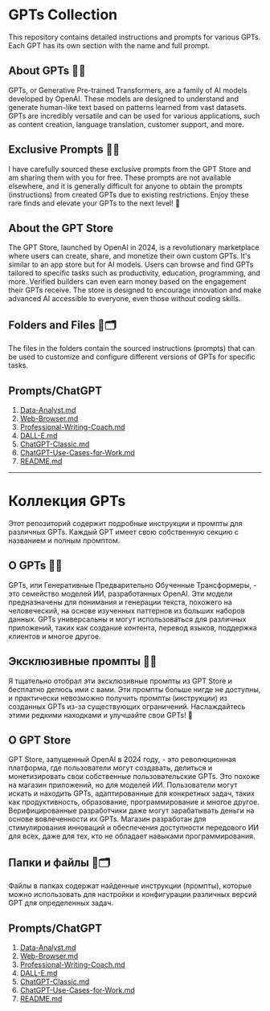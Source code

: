 # GPTs Collection

This repository contains detailed instructions and prompts for various GPTs. Each GPT has its own section with the name and full prompt.

## About GPTs 🤖✨

GPTs, or Generative Pre-trained Transformers, are a family of AI models developed by OpenAI. These models are designed to understand and generate human-like text based on patterns learned from vast datasets. GPTs are incredibly versatile and can be used for various applications, such as content creation, language translation, customer support, and more.

## Exclusive Prompts 🔐💥

I have carefully sourced these exclusive prompts from the GPT Store and am sharing them with you for free. These prompts are not available elsewhere, and it is generally difficult for anyone to obtain the prompts (instructions) from created GPTs due to existing restrictions. Enjoy these rare finds and elevate your GPTs to the next level! 🌟

## About the GPT Store

The GPT Store, launched by OpenAI in 2024, is a revolutionary marketplace where users can create, share, and monetize their own custom GPTs. It's similar to an app store but for AI models. Users can browse and find GPTs tailored to specific tasks such as productivity, education, programming, and more. Verified builders can even earn money based on the engagement their GPTs receive. The store is designed to encourage innovation and make advanced AI accessible to everyone, even those without coding skills.

## Folders and Files 📂🗂️

The files in the folders contain the sourced instructions (prompts) that can be used to customize and configure different versions of GPTs for specific tasks.

## Prompts/ChatGPT

1. [Data-Analyst.md](Prompts/ChatGPT/Data-Analyst.md)
2. [Web-Browser.md](Prompts/ChatGPT/Web-Browser.md)
3. [Professional-Writing-Coach.md](Prompts/ChatGPT/Professional-Writing-Coach.md)
4. [DALL-E.md](Prompts/ChatGPT/DALL-E.md)
5. [ChatGPT-Classic.md](Prompts/ChatGPT/ChatGPT-Classic.md)
6. [ChatGPT-Use-Cases-for-Work.md](Prompts/ChatGPT/ChatGPT-Use-Cases-for-Work.md)
7. [README.md](README.md)

---

# Коллекция GPTs

Этот репозиторий содержит подробные инструкции и промпты для различных GPTs. Каждый GPT имеет свою собственную секцию с названием и полным промптом.

## О GPTs 🤖✨

GPTs, или Генеративные Предварительно Обученные Трансформеры, - это семейство моделей ИИ, разработанных OpenAI. Эти модели предназначены для понимания и генерации текста, похожего на человеческий, на основе изученных паттернов из больших наборов данных. GPTs универсальны и могут использоваться для различных приложений, таких как создание контента, перевод языков, поддержка клиентов и многое другое.

## Эксклюзивные промпты 🔐💥

Я тщательно отобрал эти эксклюзивные промпты из GPT Store и бесплатно делюсь ими с вами. Эти промпты больше нигде не доступны, и практически невозможно получить промпты (инструкции) из созданных GPTs из-за существующих ограничений. Наслаждайтесь этими редкими находками и улучшайте свои GPTs! 🌟

## О GPT Store

GPT Store, запущенный OpenAI в 2024 году, - это революционная платформа, где пользователи могут создавать, делиться и монетизировать свои собственные пользовательские GPTs. Это похоже на магазин приложений, но для моделей ИИ. Пользователи могут искать и находить GPTs, адаптированные для конкретных задач, таких как продуктивность, образование, программирование и многое другое. Верифицированные разработчики даже могут зарабатывать деньги на основе вовлеченности их GPTs. Магазин разработан для стимулирования инноваций и обеспечения доступности передового ИИ для всех, даже для тех, кто не обладает навыками программирования.

## Папки и файлы 📂🗂️

Файлы в папках содержат найденные инструкции (промпты), которые можно использовать для настройки и конфигурации различных версий GPT для определенных задач.

## Prompts/ChatGPT

1. [Data-Analyst.md](Prompts/ChatGPT/Data-Analyst.md)
2. [Web-Browser.md](Prompts/ChatGPT/Web-Browser.md)
3. [Professional-Writing-Coach.md](Prompts/ChatGPT/Professional-Writing-Coach.md)
4. [DALL-E.md](Prompts/ChatGPT/DALL-E.md)
5. [ChatGPT-Classic.md](Prompts/ChatGPT/ChatGPT-Classic.md)
6. [ChatGPT-Use-Cases-for-Work.md](Prompts/ChatGPT/ChatGPT-Use-Cases-for-Work.md)
7. [README.md](README.md)
